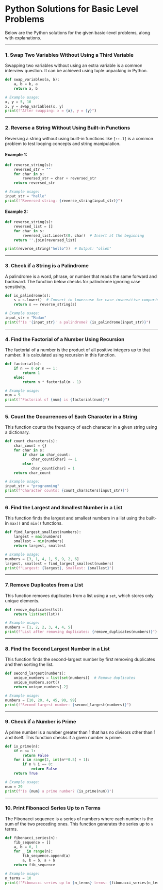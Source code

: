 # Python Solutions for Basic Level Problems

Below are the Python solutions for the given basic-level problems, along with explanations.

---

### 1. Swap Two Variables Without Using a Third Variable

Swapping two variables without using an extra variable is a common interview question. It can be achieved using tuple unpacking in Python.

```python linenums="1" title="example.py"
def swap_variables(a, b):
    a, b = b, a
    return a, b

# Example usage:
x, y = 5, 10
x, y = swap_variables(x, y)
print(f"After swapping: x = {x}, y = {y}")
```

---

### 2. Reverse a String Without Using Built-in Functions

Reversing a string without using built-in functions like `[::-1]` is a common problem to test looping concepts and string manipulation.

#### Example 1:

```python linenums="1" title="example.py"
def reverse_string(s):
    reversed_str = ""
    for char in s:
        reversed_str = char + reversed_str
    return reversed_str

# Example usage:
input_str = "hello"
print(f"Reversed string: {reverse_string(input_str)}")
```

#### Example 2:

```python linenums="1" title="example.py"
def reverse_string(s):
    reversed_list = []
    for char in s:
        reversed_list.insert(0, char)  # Insert at the beginning
    return ''.join(reversed_list)

print(reverse_string("hello"))  # Output: "olleh"
```

---

### 3. Check if a String is a Palindrome

A palindrome is a word, phrase, or number that reads the same forward and backward. The function below checks for palindrome ignoring case sensitivity.

```python linenums="1" title="example.py"
def is_palindrome(s):
    s = s.lower()  # Convert to lowercase for case-insensitive comparison
    return s == reverse_string(s)

# Example usage:
input_str = "Madam"
print(f"Is '{input_str}' a palindrome? {is_palindrome(input_str)}")
```

---

### 4. Find the Factorial of a Number Using Recursion

The factorial of a number is the product of all positive integers up to that number. It is calculated using recursion in this function.

```python linenums="1" title="example.py"
def factorial(n):
    if n == 0 or n == 1:
        return 1
    else:
        return n * factorial(n - 1)

# Example usage:
num = 5
print(f"Factorial of {num} is {factorial(num)}")
```

---

### 5. Count the Occurrences of Each Character in a String

This function counts the frequency of each character in a given string using a dictionary.

```python linenums="1" title="example.py"
def count_characters(s):
    char_count = {}
    for char in s:
        if char in char_count:
            char_count[char] += 1
        else:
            char_count[char] = 1
    return char_count

# Example usage:
input_str = "programming"
print(f"Character counts: {count_characters(input_str)}")
```

---

### 6. Find the Largest and Smallest Number in a List

This function finds the largest and smallest numbers in a list using the built-in `max()` and `min()` functions.

```python linenums="1" title="example.py"
def find_largest_smallest(numbers):
    largest = max(numbers)
    smallest = min(numbers)
    return largest, smallest

# Example usage:
numbers = [3, 1, 4, 1, 5, 9, 2, 6]
largest, smallest = find_largest_smallest(numbers)
print(f"Largest: {largest}, Smallest: {smallest}")
```

---

### 7. Remove Duplicates from a List

This function removes duplicates from a list using a `set`, which stores only unique elements.

```python linenums="1" title="example.py"
def remove_duplicates(lst):
    return list(set(lst))

# Example usage:
numbers = [1, 2, 2, 3, 4, 4, 5]
print(f"List after removing duplicates: {remove_duplicates(numbers)}")
```

---

### 8. Find the Second Largest Number in a List

This function finds the second-largest number by first removing duplicates and then sorting the list.

```python linenums="1" title="example.py"
def second_largest(numbers):
    unique_numbers = list(set(numbers))  # Remove duplicates
    unique_numbers.sort()
    return unique_numbers[-2]

# Example usage:
numbers = [10, 20, 4, 45, 99, 99]
print(f"Second largest number: {second_largest(numbers)}")
```

---

### 9. Check if a Number is Prime

A prime number is a number greater than 1 that has no divisors other than 1 and itself. This function checks if a given number is prime.

```python linenums="1" title="example.py"
def is_prime(n):
    if n <= 1:
        return False
    for i in range(2, int(n**0.5) + 1):
        if n % i == 0:
            return False
    return True

# Example usage:
num = 29
print(f"Is {num} a prime number? {is_prime(num)}")
```

---

### 10. Print Fibonacci Series Up to n Terms

The Fibonacci sequence is a series of numbers where each number is the sum of the two preceding ones. This function generates the series up to `n` terms.

```python linenums="1" title="example.py"
def fibonacci_series(n):
    fib_sequence = []
    a, b = 0, 1
    for _ in range(n):
        fib_sequence.append(a)
        a, b = b, a + b
    return fib_sequence

# Example usage:
n_terms = 10
print(f"Fibonacci series up to {n_terms} terms: {fibonacci_series(n_terms)}")
```


